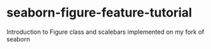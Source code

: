 # seaborn-figure-feature-tutorial
Introduction to Figure class and scalebars implemented on my fork of seaborn
